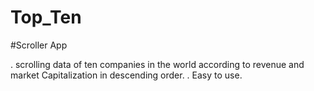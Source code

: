 # Top_Ten
#Scroller App

 . scrolling data of ten companies in the world according to revenue and market Capitalization 
 in descending order. 
 . Easy to use.
